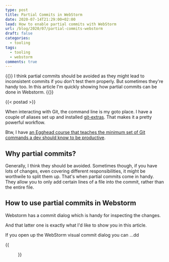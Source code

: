 ```yaml
---
type: post
title: Partial Commits in WebStorm
date: 2020-07-14T21:29:00+02:00
lead: How to enable partial commits with WebStorm
url: /blog/2020/07/partial-commits-webstorm
draft: false
categories:
  - tooling
tags:
  - tooling
  - webstorm
comments: true
---
```

{{<intro>}}
  I think partial commits should be avoided as they might lead to inconsistent commits if you don't test them properly. But sometimes they're handy too. In this article I'm quickly showing how partial commits can be done in Webstorm.
{{</intro>}}

<!--more-->

{{< postad >}}

When interacting with Git, the command line is my goto place. I have a couple of aliases set up and installed [git-extras](https://github.com/tj/git-extras). That makes it a pretty powerful workflow. 

Btw, I have [an Egghead course that teaches the minimum set of Git commands a dev should know to be productive](https://egghead.io/courses/productive-git-for-developers).

## Why partial commits?

Generally, I think they should be avoided. Sometimes though, if you have lots of changes, even covering different responsibilities, it might be worthwile 
to split them up. That's when partial commits come in handy. They allow you to only add certain lines of a file into the commit, rather than the entire file.

## How to use partial commits in Webstorm

Webstorm has a commit dialog which is handy for inspecting the changes.

And that latter one is exactly what I'd like to show you in this article.

If you open up the WebStorm visual commit dialog you can ...dd

{{<figure url="/blog/assets/img/webstorm-git-no-partialcommit.png" size="full">}}

